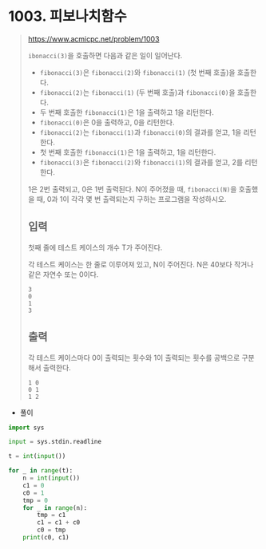 # 1003. 피보나치함수

> https://www.acmicpc.net/problem/1003
>
> `ibonacci(3)`을 호출하면 다음과 같은 일이 일어난다.
>
> - `fibonacci(3)`은 `fibonacci(2)`와 `fibonacci(1)` (첫 번째 호출)을 호출한다.
> - `fibonacci(2)`는 `fibonacci(1)` (두 번째 호출)과 `fibonacci(0)`을 호출한다.
> - 두 번째 호출한 `fibonacci(1)`은 1을 출력하고 1을 리턴한다.
> - `fibonacci(0)`은 0을 출력하고, 0을 리턴한다.
> - `fibonacci(2)`는 `fibonacci(1)`과 `fibonacci(0)`의 결과를 얻고, 1을 리턴한다.
> - 첫 번째 호출한 `fibonacci(1)`은 1을 출력하고, 1을 리턴한다.
> - `fibonacci(3)`은 `fibonacci(2)`와 `fibonacci(1)`의 결과를 얻고, 2를 리턴한다.
>
> 1은 2번 출력되고, 0은 1번 출력된다. N이 주어졌을 때, `fibonacci(N)`을 호출했을 때, 0과 1이 각각 몇 번 출력되는지 구하는 프로그램을 작성하시오.
>
> ## 입력
>
> 첫째 줄에 테스트 케이스의 개수 T가 주어진다.
>
> 각 테스트 케이스는 한 줄로 이루어져 있고, N이 주어진다. N은 40보다 작거나 같은 자연수 또는 0이다.
>
> ```
> 3
> 0
> 1
> 3
> ```
>
> ## 출력
>
> 각 테스트 케이스마다 0이 출력되는 횟수와 1이 출력되는 횟수를 공백으로 구분해서 출력한다.
>
> ```
> 1 0
> 0 1
> 1 2
> ```

- 풀이

```python
import sys

input = sys.stdin.readline

t = int(input())

for _ in range(t):
    n = int(input())
    c1 = 0
    c0 = 1
    tmp = 0
    for _ in range(n):
        tmp = c1
        c1 = c1 + c0
        c0 = tmp
    print(c0, c1)
```

